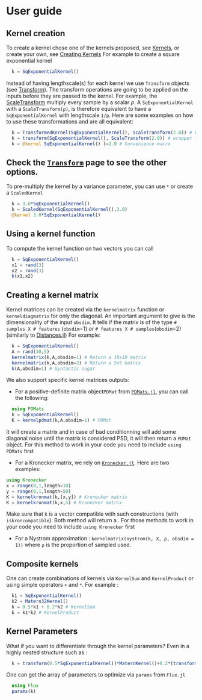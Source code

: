 # User guide

## Kernel creation

To create a kernel chose one of the kernels proposed, see [Kernels](@ref), or create your own, see [Creating Kernels](@ref)
For example to create a square exponential kernel

```julia
  k = SqExponentialKernel()
```

Instead of having lengthscale(s) for each kernel we use `Transform` objects (see [Transform](@ref)). The transform operations are going to be applied on the inputs before they are passed to the kernel.
For example, the [ScaleTransform](@ref) multiply every sample by a scalar $\rho$. A `SqExponentialKernel` with a `ScaleTransform(ρ)`, is therefore equivalent to have a `SqExponentialKernel` with lengthscale `1/ρ`.
Here are some examples on how to use these transformations and are all equivalent:
```julia
  k = TransformedKernel(SqExponentialKernel(), ScaleTransform(2.0)) # Constructor
  k = transform(SqExponentialKernel(), ScaleTransform(2.0)) # wrapper for a constructor
  k = @kernel SqExponentialKernel() l=2.0 # Convenience macro
```

Check the [`Transform`](@ref) page to see the other options.
---
To pre-multiply the kernel by a variance parameter, you can use `*` or create a `ScaledKernel`

```julia
  k = 3.0*SqExponentialKernel()
  k = ScaledKernel(SqExponentialKernel(),3.0)
  @kernel 3.0*SqExponentialKernel()
```

## Using a kernel function

To compute the kernel function on two vectors you can call
```julia
  k = SqExponentialKernel()
  x1 = rand(3)
  x2 = rand(3)
  k(x1,x2)
```

## Creating a kernel matrix

Kernel matrices can be created via the `kernelmatrix` function or `kerneldiagmatrix` for only the diagonal.
An important argument to give is the dimensionality of the input `obsdim`. It tells if the matrix is of the type `# samples X # features` (`obsdim`=1) or `# features X # samples`(`obsdim`=2) (similarly to [Distances.jl](https://github.com/JuliaStats/Distances.jl))
For example:
```julia
  k = SqExponentialKernel()
  A = rand(10,5)
  kernelmatrix(k,A,obsdim=1) # Return a 10x10 matrix
  kernelmatrix(k,A,obsdim=2) # Return a 5x5 matrix
  k(A,obsdim=1) # Syntactic sugar
```

We also support specific kernel matrices outputs:
- For a positive-definite matrix object`PDMat` from [`PDMats.jl`](https://github.com/JuliaStats/PDMats.jl), you can call the following:
```julia
  using PDMats
  k = SqExponentialKernel()
  K = kernelpdmat(k,A,obsdim=1) # PDMat
```
It will create a matrix and in case of bad conditionning will add some diagonal noise until the matrix is considered PSD, it will then return a `PDMat` object. For this method to work in your code you need to include `using PDMats` first
- For a Kronecker matrix, we rely on [`Kronecker.jl`](https://github.com/MichielStock/Kronecker.jl). Here are two examples:
```julia
using Kronecker
x = range(0,1,length=10)
y = range(0,1,length=50)
K = kernelkronmat(k,[x,y]) # Kronecker matrix
K = kernelkronmat(k,x,5) # Kronecker matrix
```
Make sure that `k` is a vector compatible with such constructions (with `iskroncompatible`). Both method will return a . For those methods to work in your code you need to include `using Kronecker` first
- For a Nystrom approximation : `kernelmatrix(nystrom(k, X, ρ, obsdim = 1))` where `ρ` is the proportion of sampled used.

## Composite kernels

One can create combinations of kernels via `KernelSum` and `KernelProduct` or using simple operators `+` and `*`.
For example :
```julia
  k1 = SqExponentialKernel()
  k2 = Matern32Kernel()
  k = 0.5*k1 + 0.2*k2 # KernelSum
  k = k1*k2 # KernelProduct
```

## Kernel Parameters

What if you want to differentiate through the kernel parameters? Even in a highly nested structure such as :
```julia
  k = transform(0.5*SqExponentialKernel()*MaternKernel()+0.2*(transform(LinearKernel(),2.0)+PolynomialKernel()),[0.1,0.5])
```
One can get the array of parameters to optimize via `params` from `Flux.jl`

```julia
  using Flux
  params(k)
```
